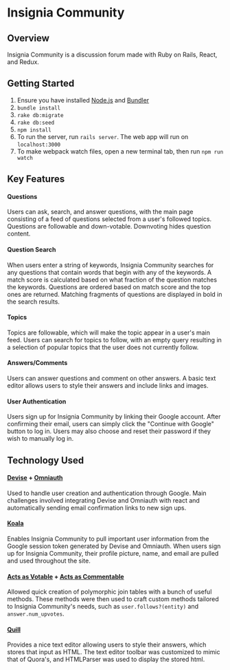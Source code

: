 # Insignia Community


## Overview
Insignia Community is a discussion forum made with Ruby on Rails, React, and Redux.

## Getting Started
1. Ensure you have installed [Node.js](https://nodejs.org/en/download/) and [Bundler](https://bundler.io/)
2. ``bundle install``
3. ``rake db:migrate``
4. ``rake db:seed``
5. ``npm install``
6. To run the server, run ``rails server``. The web app will run on ``localhost:3000``
7. To make webpack watch files, open a new terminal tab, then run ``npm run watch``

## Key Features

#### Questions

  Users can ask, search, and answer questions, with the main page consisting of a feed of questions selected from a user's followed topics. Questions are followable and down-votable. Downvoting hides question content.

#### Question Search

   When users enter a string of keywords, Insignia Community searches for any questions that contain words that begin with any of the keywords. A match score is calculated based on what fraction of the question matches the keywords. Questions are ordered based on match score and the top ones are returned. Matching fragments of questions are displayed in bold in the search results.

#### Topics

  Topics are followable, which will make the topic appear in a user's main feed. Users can search for topics to follow, with an empty query resulting in a selection of popular topics that the user does not currently follow.

#### Answers/Comments

  Users can answer questions and comment on other answers. A basic text editor allows users to style their answers and include links and images.

#### User Authentication

  Users sign up for Insignia Community by linking their Google account. After confirming their email, users can simply click the "Continue with Google" button to log in. Users may also choose and reset their password if they wish to manually log in.


## Technology Used

  #### [Devise](https://github.com/plataformatec/devise) + [Omniauth](https://github.com/omniauth/omniauth)

  Used to handle user creation and authentication through Google. Main challenges involved integrating Devise and Omniauth with react and automatically sending email confirmation links to new sign ups.

  #### [Koala](https://github.com/arsduo/koala)

  Enables Insignia Community to pull important user information from the Google session token generated by Devise and Omniauth. When users sign up for Insignia Community, their profile picture, name, and email are pulled and used throughout the site.

  #### [Acts as Votable](https://github.com/ryanto/acts_as_votable) + [Acts as Commentable](https://github.com/elight/acts_as_commentable_with_threading)
  Allowed quick creation of polymorphic join tables with a bunch of useful methods. These methods were then used to craft custom methods tailored to Insignia Community's needs, such as `user.follows?(entity)` and `answer.num_upvotes`.

  #### [Quill](https://github.com/zenoamaro/react-quill)
  Provides a nice text editor allowing users to style their answers, which stores that input as HTML. The text editor toolbar was customized to mimic that of Quora's, and HTMLParser was used to display the stored html.
